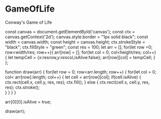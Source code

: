 # GameOfLife
 Conway's Game of Life

const canvas = document.getElementById('canvas');
const ctx = canvas.getContext('2d');
canvas.style.border = "1px solid black";
const width = canvas.width;
const height = canvas.height;
ctx.strokeStyle = "black";
ctx.fillStyle = "green";
const res = 100;
let arr = [];
for(let row =0; row<width/res; row++){
    arr[row] = [];
  for(let col = 0; col<height/res; col++) {
    let tempCell = {x:res*row,y:res*col,isAlive:false};
    arr[row][col] = tempCell;
  }
};

function draw(arr) {
  for(let row = 0; row<arr.length; row++) {
    for(let col = 0; col< arr[row].length; col++) {
      let cell = arr[row][col];
      if(cell.isAlive) {
      ctx.rect(cell.x, cell.y, res, res);
      ctx.fill();
      } else {
      ctx.rect(cell.x, cell.y, res, res);
      ctx.stroke();        
      }
    }
  }
}

arr[0][0].isAlive = true;

draw(arr);
